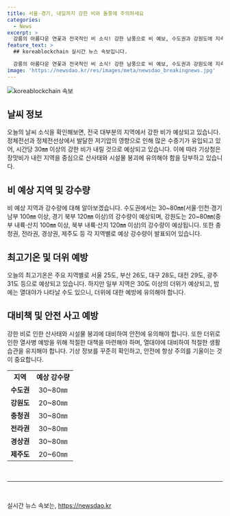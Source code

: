 ```yaml
---
title: 서울·경기, 내일까지 강한 비와 돌풍에 주의하세요
categories:
  - News
excerpt: >
  강릉의 아름다운 연꽃과 전국적인 비 소식! 강한 남풍으로 비 예보, 수도권과 강원도에 지속될 전망. 3일까지의 예상 강수량과 최고기온을 확인해보세요.
feature_text: >
  ## koreablockchain 실시간 뉴스 속보입니다.

  강릉의 아름다운 연꽃과 전국적인 비 소식! 강한 남풍으로 비 예보, 수도권과 강원도에 지속될 전망. 3일까지의 예상 강수량과 최고기온을 확인해보세요.
image: 'https://newsdao.kr/res/images/meta/newsdao_breakingnews.jpg'
---
```


<p><img src="https://newsdao.kr/res/images/meta/newsdao_breakingnews.jpg" alt="koreablockchain 속보" /></p>

<h2 data-ke-size="size26">날씨 정보</h2>

<p data-ke-size="size16">오늘의 날씨 소식을 확인해보면, 전국 대부분의 지역에서 강한 비가 예상되고 있습니다. 정체전선과 정체전선상에서 발달한 저기압의 영향으로 인해 많은 수증기가 유입되고 있어, 시간당 30㎜ 이상의 강한 비가 내릴 것으로 예상되고 있습니다. 이에 따라 기상청은 장맛비가 내린 지역을 중심으로 산사태와 시설물 붕괴에 유의해야 함을 당부하고 있습니다.</p>

<h2 data-ke-size="size26">비 예상 지역 및 강수량</h2>

<p data-ke-size="size16">비 예상 지역과 강수량에 대해 알아보겠습니다. 수도권에서는 30~80㎜(서울·인천·경기 남부 100㎜ 이상, 경기 북부 120㎜ 이상)의 강수량이 예상되며, 강원도는 20~80㎜(중부 내륙·산지 100㎜ 이상, 북부 내륙·산지 120㎜ 이상)의 강수량이 예상됩니다. 또한 충청권, 전라권, 경상권, 제주도 등 각 지역별로 예상 강수량이 발표되어 있습니다.</p>

<h2 data-ke-size="size26">최고기온 및 더위 예방</h2>

<p data-ke-size="size16">오늘의 최고기온은 주요 지역별로 서울 25도, 부산 26도, 대구 28도, 대전 29도, 광주 31도 등으로 예상되고 있습니다. 하지만 일부 지역은 30도 이상의 더위가 예상되고, 밤에는 열대야가 나타날 수도 있으니, 더위에 대한 예방에 유의해야 합니다.</p>

<h2 data-ke-size="size26">대비책 및 안전 사고 예방</h2>

<p data-ke-size="size16">강한 비로 인한 산사태와 시설물 붕괴에 대비하여 안전에 유의해야 합니다. 또한 더위로 인한 열사병 예방을 위해 적절한 대책을 마련해야 하며, 열대야에 대비하여 적절한 생활습관을 유지해야 합니다. 기상 정보를 꾸준히 확인하고, 안전에 항상 주의를 기울이는 것이 중요합니다.</p>

<table>
    <tbody>
        <tr>
            <td style="text-align: center; height: 17px;"><b>지역</b></td>
            <td style="text-align: center; height: 17px;"><b>예상 강수량</b></td>
        </tr>
        <tr>
            <td style="text-align: center; height: 17px;"><b>수도권</b></td>
            <td style="text-align: center; height: 17px;">30~80㎜</td>
        </tr>
        <tr>
            <td style="text-align: center; height: 17px;"><b>강원도</b></td>
            <td style="text-align: center; height: 17px;">20~80㎜</td>
        </tr>
        <tr>
            <td style="text-align: center; height: 17px;"><b>충청권</b></td>
            <td style="text-align: center; height: 17px;">30~80㎜</td>
        </tr>
        <tr>
            <td style="text-align: center; height: 17px;"><b>전라권</b></td>
            <td style="text-align: center; height: 17px;">30~80㎜</td>
        </tr>
        <tr>
            <td style="text-align: center; height: 17px;"><b>경상권</b></td>
            <td style="text-align: center; height: 17px;">30~80㎜</td>
        </tr>
        <tr>
            <td style="text-align: center; height: 17px;"><b>제주도</b></td>
            <td style="text-align: center; height: 17px;">20~60㎜</td>
        </tr>
    </tbody>
</table>

<p data-ke-size="size16">&nbsp;</p>

<hr>

<p data-ke-size="size16">&nbsp;</p>
실시간 뉴스 속보는, <a href="https://newsdao.kr" rel="dofollow">https://newsdao.kr</a>


